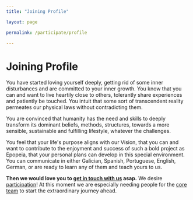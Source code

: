 ```yaml
---
title: "Joining Profile"

layout: page

permalink: /participate/profile

---
```


# Joining Profile

You have started loving yourself deeply, getting rid of some inner disturbances and are committed to your inner growth. You know that you can and want to live heartily close to others, tolerantly share experiences and patiently be touched. You intuit that some sort of transcendent reality permeates our physical laws without contradicting them.

You are convinced that humanity has the need and skills to deeply transform its dominant beliefs, methods, structures, towards a more sensible, sustainable and fulfilling lifestyle, whatever the challenges.

You feel that your life's purpose aligns with our Vision, that you can and want to contribute to the enjoyment and success of such a bold project as Epopeia, that your personal plans can develop in this special environment.
You can communicate in either Galician, Spanish, Portuguese, English, German, or are ready to learn any of them and teach yours to us.

**Then we would love you to [get in touch with us](/participate/contact) asap.** We desire [participation](/participate)! At this moment we are especially needing people for the [core team](/status/team) to start the extraordinary journey ahead.  
